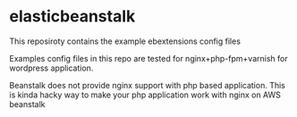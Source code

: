 # elasticbeanstalk

This reposiroty contains the example ebextensions config files

Examples config files in this repo are tested for nginx+php-fpm+varnish for wordpress application.

Beanstalk does not provide nginx support with php based application. This is kinda hacky way to make your php application work with nginx on AWS beanstalk
